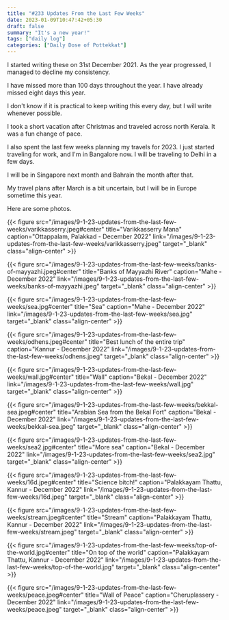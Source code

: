 ```yaml
---
title: "#233 Updates From the Last Few Weeks"
date: 2023-01-09T10:47:42+05:30
draft: false
summary: "It's a new year!"
tags: ["daily log"]
categories: ["Daily Dose of Pottekkat"]
---
```


I started writing these on 31st December 2021. As the year progressed, I managed to decline my consistency.

I have missed more than 100 days throughout the year. I have already missed eight days this year.

I don't know if it is practical to keep writing this every day, but I will write whenever possible.

I took a short vacation after Christmas and traveled across north Kerala. It was a fun change of pace.

I also spent the last few weeks planning my travels for 2023. I just started traveling for work, and I'm in Bangalore now. I will be traveling to Delhi in a few days.

I will be in Singapore next month and Bahrain the month after that.

My travel plans after March is a bit uncertain, but I will be in Europe sometime this year.

Here are some photos.

{{< figure src="/images/9-1-23-updates-from-the-last-few-weeks/varikkasserry.jpeg#center" title="Varikkasserry Mana" caption="Ottappalam, Palakkad - December 2022" link="/images/9-1-23-updates-from-the-last-few-weeks/varikkasserry.jpeg" target="_blank" class="align-center" >}}

{{< figure src="/images/9-1-23-updates-from-the-last-few-weeks/banks-of-mayyazhi.jpeg#center" title="Banks of Mayyazhi River" caption="Mahe - December 2022" link="/images/9-1-23-updates-from-the-last-few-weeks/banks-of-mayyazhi.jpeg" target="_blank" class="align-center" >}}

{{< figure src="/images/9-1-23-updates-from-the-last-few-weeks/sea.jpg#center" title="Sea" caption="Mahe - December 2022" link="/images/9-1-23-updates-from-the-last-few-weeks/sea.jpg" target="_blank" class="align-center" >}}

{{< figure src="/images/9-1-23-updates-from-the-last-few-weeks/odhens.jpeg#center" title="Best lunch of the entire trip" caption="Kannur - December 2022" link="/images/9-1-23-updates-from-the-last-few-weeks/odhens.jpeg" target="_blank" class="align-center" >}}

{{< figure src="/images/9-1-23-updates-from-the-last-few-weeks/wall.jpg#center" title="Wall" caption="Bekal - December 2022" link="/images/9-1-23-updates-from-the-last-few-weeks/wall.jpg" target="_blank" class="align-center" >}}

{{< figure src="/images/9-1-23-updates-from-the-last-few-weeks/bekkal-sea.jpeg#center" title="Arabian Sea from the Bekal Fort" caption="Bekal - December 2022" link="/images/9-1-23-updates-from-the-last-few-weeks/bekkal-sea.jpeg" target="_blank" class="align-center" >}}

{{< figure src="/images/9-1-23-updates-from-the-last-few-weeks/sea2.jpg#center" title="More sea" caption="Bekal - December 2022" link="/images/9-1-23-updates-from-the-last-few-weeks/sea2.jpg" target="_blank" class="align-center" >}}

{{< figure src="/images/9-1-23-updates-from-the-last-few-weeks/16d.jpeg#center" title="Science bitch!" caption="Palakkayam Thattu, Kannur - December 2022" link="/images/9-1-23-updates-from-the-last-few-weeks/16d.jpeg" target="_blank" class="align-center" >}}

{{< figure src="/images/9-1-23-updates-from-the-last-few-weeks/stream.jpeg#center" title="Stream" caption="Palakkayam Thattu, Kannur - December 2022" link="/images/9-1-23-updates-from-the-last-few-weeks/stream.jpeg" target="_blank" class="align-center" >}}

{{< figure src="/images/9-1-23-updates-from-the-last-few-weeks/top-of-the-world.jpg#center" title="On top of the world" caption="Palakkayam Thattu, Kannur - December 2022" link="/images/9-1-23-updates-from-the-last-few-weeks/top-of-the-world.jpg" target="_blank" class="align-center" >}}

{{< figure src="/images/9-1-23-updates-from-the-last-few-weeks/peace.jpeg#center" title="Wall of Peace" caption="Cheruplassery - December 2022" link="/images/9-1-23-updates-from-the-last-few-weeks/peace.jpeg" target="_blank" class="align-center" >}}

